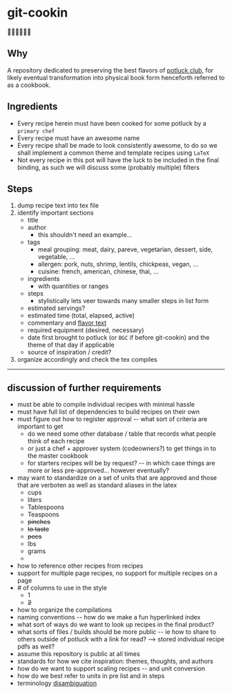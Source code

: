 # git-cookin
:shallow_pan_of_food::man_cook::woman_cook::dash:

## Why 

A repository dedicated to preserving the best flavors of 
[potluck club](#git-cookin "known aliases GOT potluck, Naptime potluck"),
for likely eventual transformation into physical book form henceforth referred to as a cookbook.

## Ingredients

* Every recipe herein must have been cooked for some potluck by a `primary chef`
* Every recipe must have an awesome name 
* Every recipe shall be made to look consistently awesome, to do so we shall implement a common theme and template recipes using `LaTeX` 
* Not every recipe in this pot will have the luck 
to be included in the final binding, as such we will discuss some (probably multiple) filters

## Steps

1. dump recipe text into tex file
1. identify important sections
   * title
   * author
     * this shouldn't need an example...
   * tags
     * meal grouping: meat, dairy, pareve, vegetarian, dessert, side, vegetable, ...
     * allergen: pork, nuts, shrimp, lentils, chickpeas, vegan, ...
     * cuisine: french, american, chinese, thai, ... 
   * ingredients
     * with quantities or ranges 
   * steps
     * stylistically lets veer towards many smaller steps in list form
   * estimated servings?
   * estimated time (total, elapsed, active)
   * commentary and [flavor text](#git-cookin "not neccessarily about the actual flavor")
   * required equipment (desired, necessary)
   * date first brought to potluck (or `BGC` if before git-cookin) and the theme of that day if applicable
   * source of inspiration / credit?
1. organize accordingly and check the tex compiles

--- 

## discussion of further requirements
* must be able to compile individual recipes with minimal hassle
* must have full list of dependencies to build recipes on their own
* must figure out how to register approval -- what sort of criteria are important to get 
  * do we need some other database / table that records what people think of each recipe
  * or just a chef + approver system (codeowners?) to get things in to the master cookbook
  * for starters recipes will be by request? -- in which case things are more or less pre-approved... however eventually?
* may want to standardize on a set of units that are approved and those that are verboten as well as standard aliases in the latex 
  + cups
  + liters
  + Tablespoons
  + Teaspoons
  - ~~pinches~~
  - ~~to taste~~
  - ~~pecs~~
  + lbs
  + grams
  * 
* how to reference other recipes from recipes
* support for multiple page recipes, no support for multiple recipes on a page
* \# of columns to use in the style
  + 1
  - ~~2~~
* how to organize the compilations 
* naming conventions -- how do we make a fun hyperlinked index 
* what sort of ways do we want to look up recipes in the final product?
* what sorts of files / builds should be more public -- ie how to share to others outside of potluck with a link for read? --> stored individual recipe pdfs as well?
* assume this repository is public at all times
* standards for how we cite inspiration: themes, thoughts, and authors
* how do we want to support scaling recipes -- and unit conversion
* how do we best refer to units in pre list and in steps
* terminology [disambiguation](#git-cookin "c.f. flask")
